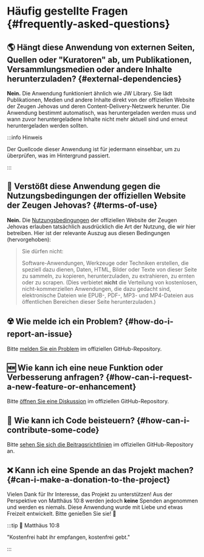 # Häufig gestellte Fragen {#frequently-asked-questions}

## :earth_americas: Hängt diese Anwendung von externen Seiten, Quellen oder "Kuratoren" ab, um Publikationen, Versammlungsmedien oder andere Inhalte herunterzuladen? {#external-dependencies}

**Nein.** Die Anwendung funktioniert ähnlich wie JW Library. Sie lädt Publikationen, Medien und andere Inhalte direkt von der offiziellen Website der Zeugen Jehovas und deren Content-Delivery-Netzwerk herunter. Die Anwendung bestimmt automatisch, was heruntergeladen werden muss und wann zuvor heruntergeladene Inhalte nicht mehr aktuell sind und erneut heruntergeladen werden sollten.

:::info Hinweis

Der Quellcode dieser Anwendung ist für jedermann einsehbar, um zu überprüfen, was im Hintergrund passiert.

:::

## :thinking: Verstößt diese Anwendung gegen die Nutzungsbedingungen der offiziellen Website der Zeugen Jehovas? {#terms-of-use}

**Nein.** Die [Nutzungsbedingungen](https://www.jw.org/finder?docid=1011511\\&prefer=content) der offiziellen Website der Zeugen Jehovas erlauben tatsächlich ausdrücklich die Art der Nutzung, die wir hier betreiben. Hier ist der relevante Auszug aus diesen Bedingungen (hervorgehoben):

> Sie dürfen nicht:
>
> Software-Anwendungen, Werkzeuge oder Techniken erstellen, die speziell dazu dienen, Daten, HTML, Bilder oder Texte von dieser Seite zu sammeln, zu kopieren, herunterzuladen, zu extrahieren, zu ernten oder zu scrapen. (Dies verbietet **nicht** die Verteilung von kostenlosen, nicht-kommerziellen Anwendungen, die dazu gedacht sind, elektronische Dateien wie EPUB-, PDF-, MP3- und MP4-Dateien aus öffentlichen Bereichen dieser Seite herunterzuladen.)

## :radioactive: Wie melde ich ein Problem? {#how-do-i-report-an-issue}

Bitte [melden Sie ein Problem](https://github.com/sircharlo/meeting-media-manager/issues) im offiziellen GitHub-Repository.

## :new: Wie kann ich eine neue Funktion oder Verbesserung anfragen? {#how-can-i-request-a-new-feature-or-enhancement}

Bitte [öffnen Sie eine Diskussion](https://github.com/sircharlo/meeting-media-manager/discussions) im offiziellen GitHub-Repository.

## :handshake: Wie kann ich Code beisteuern? {#how-can-i-contribute-some-code}

Bitte [sehen Sie sich die Beitragsrichtlinien](https://github.com/sircharlo/meeting-media-manager/blob/master/CONTRIBUTING.md) im offiziellen GitHub-Repository an.

## :x: Kann ich eine Spende an das Projekt machen? {#can-i-make-a-donation-to-the-project}

Vielen Dank für Ihr Interesse, das Projekt zu unterstützen! Aus der Perspektive von Matthäus 10:8 werden jedoch **keine** Spenden angenommen und werden es niemals. Diese Anwendung wurde mit Liebe und etwas Freizeit entwickelt. Bitte genießen Sie sie! :tada:

:::tip :book: Matthäus 10:8

"Kostenfrei habt ihr empfangen, kostenfrei gebt."

:::
